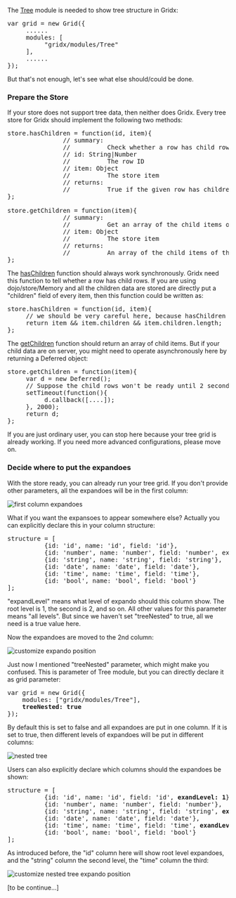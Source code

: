 The [Tree](http://oria.github.io/gridx/apidoc/index.html#1.2/gridx/modules/Tree) module is needed to show tree structure in Gridx:

<pre>
var grid = new Grid({
     ......
     modules: [
          "gridx/modules/Tree"
     ],
     ......
});
</pre>

But that's not enough, let's see what else should/could be done.

### Prepare the Store
If your store does not support tree data, then neither does Gridx. Every tree store for Gridx should implement the following two methods:

<pre>
store.hasChildren = function(id, item){
               // summary:
               //          Check whether a row has child rows. This function should not throw any error.
               // id: String|Number
               //          The row ID
               // item: Object
               //          The store item
               // returns:
               //          True if the given row has children, false otherwise.
};

store.getChildren = function(item){
               // summary:
               //          Get an array of the child items of the given row item.
               // item: Object
               //          The store item
               // returns:
               //          An array of the child items of the given row item.
};
</pre>

The [hasChildren](http://oria.github.io/gridx/apidoc/index.html#1.2/gridx/modules/Tree.__TreeStoreMixin#hasChildren) function should always work synchronously. Gridx need this function to tell whether a row has child rows. If you are using dojo/store/Memory and all the children data are stored are directly put a "children" field of every item, then this function could be written as:

<pre>
store.hasChildren = function(id, item){
     // we should be very careful here, because hasChildren should not throw.
     return item && item.children && item.children.length; 
};
</pre>

The [getChildren](http://oria.github.io/gridx/apidoc/index.html#1.2/gridx/modules/Tree.__TreeStoreMixin#getChildren) function should return an array of child items. But if your child data are on server, you might need to operate asynchronously here by returning a Deferred object:

<pre>
store.getChildren = function(item){
     var d = new Deferred();
     // Suppose the child rows won't be ready until 2 seconds later.
     setTimeout(function(){
          d.callback([....]);
     }, 2000);
     return d;
};
</pre>

If you are just ordinary user, you can stop here because your tree grid is already working. If you need more advanced configurations, please move on.

### Decide where to put the expandoes
With the store ready, you can already run your tree grid. If you don't provide other parameters, all the expandoes will be in the first column:

![first column expandoes](http://oria.github.io/gridx/tutor/image/gridx-13.png)

What if you want the expansoes to appear somewhere else? Actually you can explicitly declare this in your column structure:

<pre>
structure = [
          {id: 'id', name: 'id', field: 'id'},
          {id: 'number', name: 'number', field: 'number', exandLevel: 'all'},
          {id: 'string', name: 'string', field: 'string'},
          {id: 'date', name: 'date', field: 'date'},
          {id: 'time', name: 'time', field: 'time'},
          {id: 'bool', name: 'bool', field: 'bool'}
];
</pre>

"expandLevel" means what level of expando should this column show. The root level is 1, the second is 2, and so on. All other values for this parameter means "all levels". But since we haven't set "treeNested" to true, all we need is a true value here.

Now the expandoes are moved to the 2nd column:

![customize expando position](http://oria.github.io/gridx/tutor/image/gridx-14.png)

Just now I mentioned "treeNested" parameter, which might make you confused. This is parameter of Tree module, but you can directly declare it as grid parameter:

<pre>
var grid = new Grid({
    modules: ["gridx/modules/Tree"],
    <b>treeNested: true</b>
});
</pre>

By default this is set to false and all expandoes are put in one column. If it is set to true, then different levels of expandoes will be put in different columns:

![nested tree](http://oria.github.io/gridx/tutor/image/gridx-15.png)

Users can also explicitly declare which columns should the expandoes be shown:

<pre>
structure = [
          {id: 'id', name: 'id', field: 'id', <b>exandLevel: 1</b>},
          {id: 'number', name: 'number', field: 'number'},
          {id: 'string', name: 'string', field: 'string', <b>exandLevel: 2</b>},
          {id: 'date', name: 'date', field: 'date'},
          {id: 'time', name: 'time', field: 'time', <b>exandLevel: 3</b>},
          {id: 'bool', name: 'bool', field: 'bool'}
];
</pre>

As introduced before, the "id" column here will show root level expandoes, and the "string" column the second level, the "time" column the third:

![customize nested tree expando position](http://oria.github.io/gridx/tutor/image/gridx-16.png)

[to be continue...]


